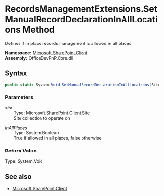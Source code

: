 # RecordsManagementExtensions.SetManualRecordDeclarationInAllLocations Method  
Defines if in place records management is allowed in all places  

**Namespace:** [Microsoft.SharePoint.Client](Microsoft.SharePoint.Client.md)  
**Assembly:** OfficeDevPnP.Core.dll  
## Syntax
```C#
public static System.Void SetManualRecordDeclarationInAllLocations(Site site, Boolean inAllPlaces)
```
### Parameters
*site*  
&emsp;&emsp;Type: Microsoft.SharePoint.Client.Site  
&emsp;&emsp;Site collection to operate on  
  
*inAllPlaces*  
&emsp;&emsp;Type: System.Boolean  
&emsp;&emsp;True if allowed in all places, false otherwise  
  
### Return Value
Type: System.Void  

## See also
- [Microsoft.SharePoint.Client](Microsoft.SharePoint.Client.md)
